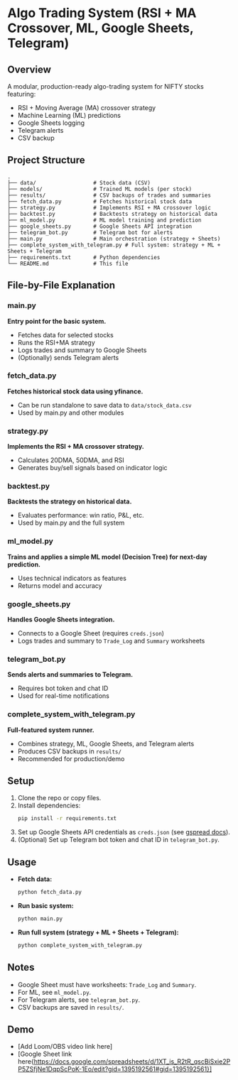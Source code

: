 # Algo Trading System (RSI + MA Crossover, ML, Google Sheets, Telegram)

## Overview
A modular, production-ready algo-trading system for NIFTY stocks featuring:
- RSI + Moving Average (MA) crossover strategy
- Machine Learning (ML) predictions
- Google Sheets logging
- Telegram alerts
- CSV backup

## Project Structure
```
.
├── data/                  # Stock data (CSV)
├── models/                # Trained ML models (per stock)
├── results/               # CSV backups of trades and summaries
├── fetch_data.py          # Fetches historical stock data
├── strategy.py            # Implements RSI + MA crossover logic
├── backtest.py            # Backtests strategy on historical data
├── ml_model.py            # ML model training and prediction
├── google_sheets.py       # Google Sheets API integration
├── telegram_bot.py        # Telegram bot for alerts
├── main.py                # Main orchestration (strategy + Sheets)
├── complete_system_with_telegram.py # Full system: strategy + ML + Sheets + Telegram
├── requirements.txt       # Python dependencies
└── README.md              # This file
```

## File-by-File Explanation

### main.py
**Entry point for the basic system.**
- Fetches data for selected stocks
- Runs the RSI+MA strategy
- Logs trades and summary to Google Sheets
- (Optionally) sends Telegram alerts

### fetch_data.py
**Fetches historical stock data using yfinance.**
- Can be run standalone to save data to `data/stock_data.csv`
- Used by main.py and other modules

### strategy.py
**Implements the RSI + MA crossover strategy.**
- Calculates 20DMA, 50DMA, and RSI
- Generates buy/sell signals based on indicator logic

### backtest.py
**Backtests the strategy on historical data.**
- Evaluates performance: win ratio, P&L, etc.
- Used by main.py and the full system

### ml_model.py
**Trains and applies a simple ML model (Decision Tree) for next-day prediction.**
- Uses technical indicators as features
- Returns model and accuracy

### google_sheets.py
**Handles Google Sheets integration.**
- Connects to a Google Sheet (requires `creds.json`)
- Logs trades and summary to `Trade_Log` and `Summary` worksheets

### telegram_bot.py
**Sends alerts and summaries to Telegram.**
- Requires bot token and chat ID
- Used for real-time notifications

### complete_system_with_telegram.py
**Full-featured system runner.**
- Combines strategy, ML, Google Sheets, and Telegram alerts
- Produces CSV backups in `results/`
- Recommended for production/demo

## Setup
1. Clone the repo or copy files.
2. Install dependencies:
   ```bash
   pip install -r requirements.txt
   ```
3. Set up Google Sheets API credentials as `creds.json` (see [gspread docs](https://gspread.readthedocs.io/en/latest/oauth2.html)).
4. (Optional) Set up Telegram bot token and chat ID in `telegram_bot.py`.

## Usage
- **Fetch data:**
  ```bash
  python fetch_data.py
  ```
- **Run basic system:**
  ```bash
  python main.py
  ```
- **Run full system (strategy + ML + Sheets + Telegram):**
  ```bash
  python complete_system_with_telegram.py
  ```

## Notes
- Google Sheet must have worksheets: `Trade_Log` and `Summary`.
- For ML, see `ml_model.py`.
- For Telegram alerts, see `telegram_bot.py`.
- CSV backups are saved in `results/`.

## Demo
- [Add Loom/OBS video link here]
- [Google Sheet link here{https://docs.google.com/spreadsheets/d/1XT_is_R2tR_qscBiSxie2PP5ZSfjNe1DqpScPoK-1Eo/edit?gid=1395192561#gid=1395192561}] 

